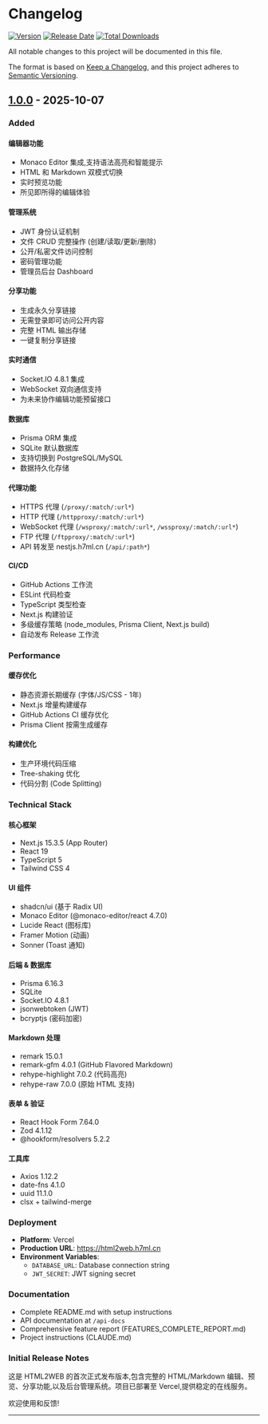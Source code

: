 # Changelog

[![Version](https://img.shields.io/github/v/release/h7ml/html2web?style=flat-square&logo=github&label=最新版本)](https://github.com/h7ml/html2web/releases)
[![Release Date](https://img.shields.io/github/release-date/h7ml/html2web?style=flat-square&logo=github&label=发布日期)](https://github.com/h7ml/html2web/releases)
[![Total Downloads](https://img.shields.io/github/downloads/h7ml/html2web/total?style=flat-square&logo=github&label=总下载量)](https://github.com/h7ml/html2web/releases)

All notable changes to this project will be documented in this file.

The format is based on [Keep a Changelog](https://keepachangelog.com/en/1.0.0/),
and this project adheres to [Semantic Versioning](https://semver.org/spec/v2.0.0.html).

## [1.0.0] - 2025-10-07

### Added

#### 编辑器功能
- Monaco Editor 集成,支持语法高亮和智能提示
- HTML 和 Markdown 双模式切换
- 实时预览功能
- 所见即所得的编辑体验

#### 管理系统
- JWT 身份认证机制
- 文件 CRUD 完整操作 (创建/读取/更新/删除)
- 公开/私密文件访问控制
- 密码管理功能
- 管理员后台 Dashboard

#### 分享功能
- 生成永久分享链接
- 无需登录即可访问公开内容
- 完整 HTML 输出存储
- 一键复制分享链接

#### 实时通信
- Socket.IO 4.8.1 集成
- WebSocket 双向通信支持
- 为未来协作编辑功能预留接口

#### 数据库
- Prisma ORM 集成
- SQLite 默认数据库
- 支持切换到 PostgreSQL/MySQL
- 数据持久化存储

#### 代理功能
- HTTPS 代理 (`/proxy/:match/:url*`)
- HTTP 代理 (`/httpproxy/:match/:url*`)
- WebSocket 代理 (`/wsproxy/:match/:url*`, `/wssproxy/:match/:url*`)
- FTP 代理 (`/ftpproxy/:match/:url*`)
- API 转发至 nestjs.h7ml.cn (`/api/:path*`)

#### CI/CD
- GitHub Actions 工作流
- ESLint 代码检查
- TypeScript 类型检查
- Next.js 构建验证
- 多级缓存策略 (node_modules, Prisma Client, Next.js build)
- 自动发布 Release 工作流

### Performance

#### 缓存优化
- 静态资源长期缓存 (字体/JS/CSS - 1年)
- Next.js 增量构建缓存
- GitHub Actions CI 缓存优化
- Prisma Client 按需生成缓存

#### 构建优化
- 生产环境代码压缩
- Tree-shaking 优化
- 代码分割 (Code Splitting)

### Technical Stack

#### 核心框架
- Next.js 15.3.5 (App Router)
- React 19
- TypeScript 5
- Tailwind CSS 4

#### UI 组件
- shadcn/ui (基于 Radix UI)
- Monaco Editor (@monaco-editor/react 4.7.0)
- Lucide React (图标库)
- Framer Motion (动画)
- Sonner (Toast 通知)

#### 后端 & 数据库
- Prisma 6.16.3
- SQLite
- Socket.IO 4.8.1
- jsonwebtoken (JWT)
- bcryptjs (密码加密)

#### Markdown 处理
- remark 15.0.1
- remark-gfm 4.0.1 (GitHub Flavored Markdown)
- rehype-highlight 7.0.2 (代码高亮)
- rehype-raw 7.0.0 (原始 HTML 支持)

#### 表单 & 验证
- React Hook Form 7.64.0
- Zod 4.1.12
- @hookform/resolvers 5.2.2

#### 工具库
- Axios 1.12.2
- date-fns 4.1.0
- uuid 11.1.0
- clsx + tailwind-merge

### Deployment

- **Platform**: Vercel
- **Production URL**: https://html2web.h7ml.cn
- **Environment Variables**:
  - `DATABASE_URL`: Database connection string
  - `JWT_SECRET`: JWT signing secret

### Documentation

- Complete README.md with setup instructions
- API documentation at `/api-docs`
- Comprehensive feature report (FEATURES_COMPLETE_REPORT.md)
- Project instructions (CLAUDE.md)

### Initial Release Notes

这是 HTML2WEB 的首次正式发布版本,包含完整的 HTML/Markdown 编辑、预览、分享功能,以及后台管理系统。项目已部署至 Vercel,提供稳定的在线服务。

欢迎使用和反馈!

---

[1.0.0]: https://github.com/h7ml/html2web/releases/tag/v1.0.0
